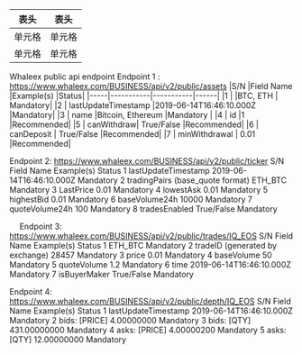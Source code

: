 |  表头   | 表头  |
|  ----  | ----  |
| 单元格  | 单元格 |
| 单元格  | 单元格 |

Whaleex public api endpoint
Endpoint 1 : https://www.whaleex.com/BUSINESS/api/v2/public/assets
|S/N	|Field Name	|Example(s)	|Status|
|-----|-----------|-----------|------|
|1	  |<key>	    |BTC, ETH	  | Mandatory|
|2	  |	lastUpdateTimestamp	|2019-06-14T16:46:10.000Z	|Mandatory|
|3	  |	name	|Bitcoin, Ethereum	|Mandatory  | 
|4	  |	id    |1	                |Recommended|
|5	  |	canWithdraw|	True/False	|Recommended|
|6	  |	canDeposit |	True/False	|Recommended|
|7	  |	minWithdrawal |	0.01	    |Recommended|


Endpoint 2: https://www.whaleex.com/BUSINESS/api/v2/public/ticker
S/N	Field Name	Example(s)	Status
1	lastUpdateTimestamp	2019-06-14T16:46:10.000Z	Mandatory
2	tradingPairs (base_quote format)	ETH_BTC	Mandatory
3	LastPrice	0.01	Mandatory
4	lowestAsk	0.01	Mandatory
5	highestBid	0.01	Mandatory
6	baseVolume24h	10000	Mandatory
7	quoteVolume24h	100	Mandatory
8	tradesEnabled	True/False	Mandatory

 
Endpoint 3: https://www.whaleex.com/BUSINESS/api/v2/public/trades/IQ_EOS
S/N	Field Name	Example(s)	Status
1	<Market Pair>	ETH_BTC	Mandatory
2	tradeID (generated by exchange)	28457	Mandatory
3	price	0.01	Mandatory
4	baseVolume 	50	Mandatory
5	quoteVolume 	1.2	Mandatory
6	time	2019-06-14T16:46:10.000Z	Mandatory
7	isBuyerMaker	True/False	Mandatory



Endpoint 4: https://www.whaleex.com/BUSINESS/api/v2/public/depth/IQ_EOS
S/N	Field Name	Example(s)	Status
1	lastUpdateTimestamp	2019-06-14T16:46:10.000Z	Mandatory
2	bids: [PRICE]	4.00000000	Mandatory
3	bids: [QTY]	431.00000000	Mandatory
4	asks: [PRICE]	4.00000200	Mandatory
5	asks: [QTY]	12.00000000	Mandatory

